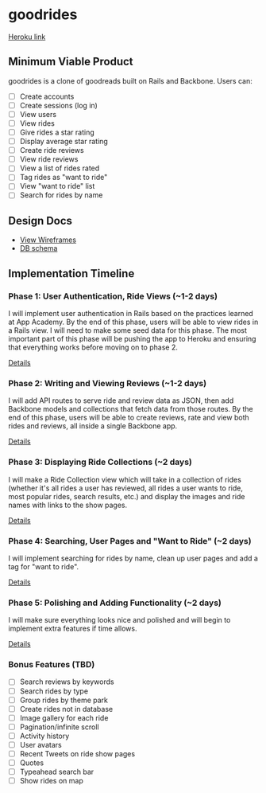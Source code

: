 # goodrides

[Heroku link][heroku]

[heroku]: https://goodrides.herokuapp.com/

## Minimum Viable Product
goodrides is a clone of goodreads built on Rails and Backbone. Users can:

- [ ] Create accounts
- [ ] Create sessions (log in)
- [ ] View users
- [ ] View rides
- [ ] Give rides a star rating
- [ ] Display average star rating
- [ ] Create ride reviews
- [ ] View ride reviews
- [ ] View a list of rides rated
- [ ] Tag rides as "want to ride"
- [ ] View "want to ride" list
- [ ] Search for rides by name

## Design Docs
* [View Wireframes][views]
* [DB schema][schema]

[views]: ./docs/views.md
[schema]: ./docs/schema.md

## Implementation Timeline

### Phase 1: User Authentication, Ride Views (~1-2 days)
I will implement user authentication in Rails based on the practices learned at
App Academy. By the end of this phase, users will be able to view rides in a Rails view.
I will need to make some seed data for this phase. The most important part of this
phase will be pushing the app to Heroku and ensuring that everything works before
moving on to phase 2.

[Details][phase-one]

### Phase 2: Writing and Viewing Reviews (~1-2 days)
I will add API routes to serve ride and review data as JSON, then add Backbone
models and collections that fetch data from those routes. By the end of this
phase, users will be able to create reviews, rate and view both rides and reviews, all
inside a single Backbone app.

[Details][phase-two]

### Phase 3: Displaying Ride Collections (~2 days)
I will make a Ride Collection view which will take in a collection of rides (whether
it's all rides a user has reviewed, all rides a user wants to ride, most popular
rides, search results, etc.) and display the images and ride names with links to
the show pages.

[Details][phase-three]

### Phase 4: Searching, User Pages and "Want to Ride" (~2 days)
I will implement searching for rides by name, clean up user pages and add a tag
for "want to ride".

[Details][phase-four]

### Phase 5: Polishing and Adding Functionality (~2 days)
I will make sure everything looks nice and polished and will begin to implement
extra features if time allows.

[Details][phase-five]

### Bonus Features (TBD)
- [ ] Search reviews by keywords
- [ ] Search rides by type
- [ ] Group rides by theme park
- [ ] Create rides not in database
- [ ] Image gallery for each ride
- [ ] Pagination/infinite scroll
- [ ] Activity history
- [ ] User avatars
- [ ] Recent Tweets on ride show pages
- [ ] Quotes
- [ ] Typeahead search bar
- [ ] Show rides on map

[phase-one]: ./docs/phases/phase1.md
[phase-two]: ./docs/phases/phase2.md
[phase-three]: ./docs/phases/phase3.md
[phase-four]: ./docs/phases/phase4.md
[phase-five]: ./docs/phases/phase5.md
